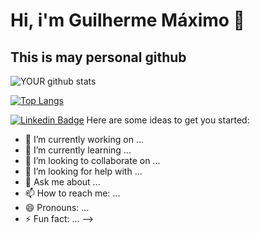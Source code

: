 # Hi, i'm Guilherme Máximo 👋

## This is may personal github ##


![YOUR github stats](https://github-readme-stats.vercel.app/api?username=MaximoGui&show_icons=true&theme=dracula)

[![Top Langs](https://github-readme-stats.vercel.app/api/top-langs/?username=MaximoGui&show_icons=true&theme=dracula&layout=compact)](https://www.linkedin.com/in/guilherme-m%C3%A1ximo-7880a41a3/)

[![Linkedin Badge](https://img.shields.io/badge/-LinkedIn-blue?style=flat-square&logo=Linkedin&logoColor=white&link=https://www.linkedin.com/in/guilherme-m%C3%A1ximo-7880a41a3/)](https://www.linkedin.com/in/guilherme-m%C3%A1ximo-7880a41a3/)
Here are some ideas to get you started:

- 🔭 I’m currently working on ...
- 🌱 I’m currently learning ...
- 👯 I’m looking to collaborate on ...
- 🤔 I’m looking for help with ...
- 💬 Ask me about ...
- 📫 How to reach me: ...
- 😄 Pronouns: ...
- ⚡ Fun fact: ...
-->
